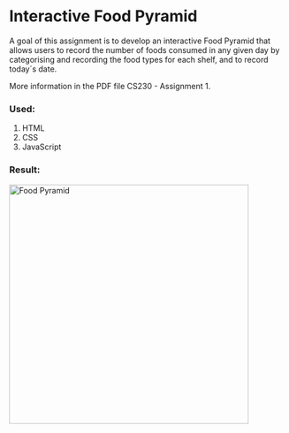 # Interactive Food Pyramid

A goal of this assignment is to develop an interactive Food Pyramid that allows users to record the number of foods consumed in any given day by categorising and recording the food types for each shelf, and to record today´s date.

More information in the PDF file CS230 - Assignment 1.

### Used:
1. HTML
2. CSS
3. JavaScript


### Result:

<img width="433" alt="Food Pyramid" src="https://github.com/tmshts/Web_Information_Processing/assets/74012536/0cffd608-2360-4753-9c6d-26f1e15f5b41">